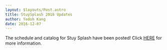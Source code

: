 ```yaml
---
layout: $layouts/Post.astro
title: StuySplash 2016 Updates
author: Yedoh Kang
date: 2016-12-07
---
```

The schedule and catalog for Stuy Splash have been posted! Click [HERE](/resources/stuysplash2016) for more information.
